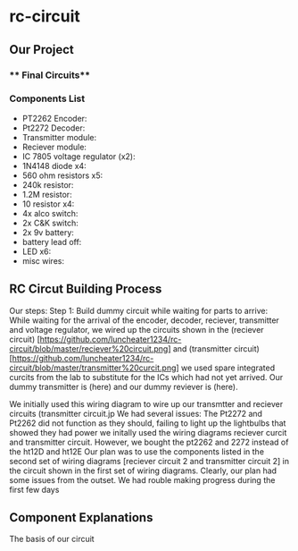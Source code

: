# rc-circuit

## **Our Project**

### ** Final Circuits**

### **Components List**
- PT2262 Encoder: 
- Pt2272 Decoder: 
- Transmitter module: 
- Reciever module: 
- IC 7805 voltage regulator (x2): 
- 1N4148 diode x4: 
- 560 ohm resistors x5: 
- 240k resistor: 
- 1.2M resistor: 
- 10 resistor x4: 
- 4x alco switch: 
- 2x C&K switch: 
- 2x 9v battery: 
- battery lead off: 
- LED x6: 
- misc wires:

## **RC Circut Building Process**
Our steps:
Step 1: Build dummy circuit while waiting for parts to arrive:
While waiting for the arrival of the encoder, decoder, reciever, transmitter and voltage regulator, we wired up the circuits shown in the  (reciever circuit) [https://github.com/luncheater1234/rc-circuit/blob/master/reciever%20circuit.png] and  (transmitter circuit) [https://github.com/luncheater1234/rc-circuit/blob/master/transmitter%20curcit.png] we used spare integrated curcits from the lab to substitute for the ICs which had not yet arrived. Our dummy transmitter is (here) and our dummy reviever is (here).  

We initially used this wiring diagram to wire up our transmtter and reciever circuits (transmitter circuit.jp
We had several issues: 
The Pt2272 and Pt2262 did not function as they should, failing to light up the lightbulbs that showed they had power
we initally used the wiring diagrams reciever curcit and transmitter circuit. However, we bought the pt2262 and 2272 instead of the ht12D and ht12E 
Our plan was to use the components listed in the second set of wiring diagrams [reciever circuit 2 and transmitter circuit 2] in the circuit shown in the first set of wiring diagrams.
Clearly, our plan had some issues from the outset. We had rouble making progress during the first few days

## **Component Explanations**
The basis of our circuit 



